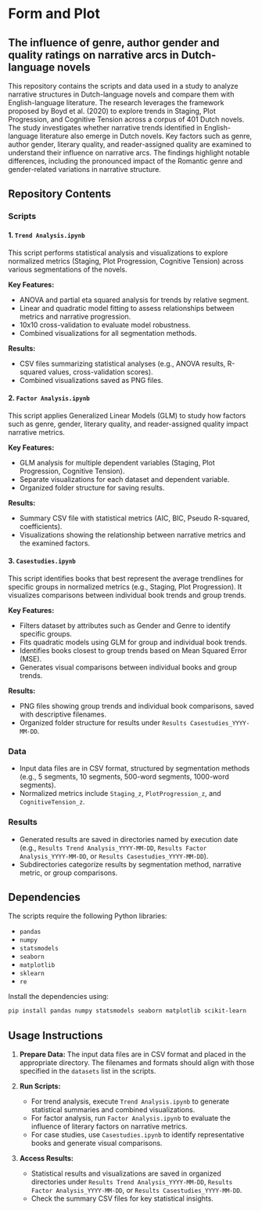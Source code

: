 # Form and Plot
## The influence of genre, author gender and quality ratings on narrative arcs in Dutch-language novels 

This repository contains the scripts and data used in a study to analyze narrative structures in Dutch-language novels and compare them with English-language literature. The research leverages the framework proposed by Boyd et al. (2020) to explore trends in Staging, Plot Progression, and Cognitive Tension across a corpus of 401 Dutch novels. The study investigates whether narrative trends identified in English-language literature also emerge in Dutch novels. Key factors such as genre, author gender, literary quality, and reader-assigned quality are examined to understand their influence on narrative arcs. The findings highlight notable differences, including the pronounced impact of the Romantic genre and gender-related variations in narrative structure.

## Repository Contents

### Scripts

#### 1. `Trend Analysis.ipynb`
This script performs statistical analysis and visualizations to explore normalized metrics (Staging, Plot Progression, Cognitive Tension) across various segmentations of the novels. 

**Key Features:**
- ANOVA and partial eta squared analysis for trends by relative segment.
- Linear and quadratic model fitting to assess relationships between metrics and narrative progression.
- 10x10 cross-validation to evaluate model robustness.
- Combined visualizations for all segmentation methods.

**Results:**
- CSV files summarizing statistical analyses (e.g., ANOVA results, R-squared values, cross-validation scores).
- Combined visualizations saved as PNG files.

#### 2. `Factor Analysis.ipynb`
This script applies Generalized Linear Models (GLM) to study how factors such as genre, gender, literary quality, and reader-assigned quality impact narrative metrics.

**Key Features:**
- GLM analysis for multiple dependent variables (Staging, Plot Progression, Cognitive Tension).
- Separate visualizations for each dataset and dependent variable.
- Organized folder structure for saving results.

**Results:**
- Summary CSV file with statistical metrics (AIC, BIC, Pseudo R-squared, coefficients).
- Visualizations showing the relationship between narrative metrics and the examined factors.

#### 3. `Casestudies.ipynb`
This script identifies books that best represent the average trendlines for specific groups in normalized metrics (e.g., Staging, Plot Progression). It visualizes comparisons between individual book trends and group trends.

**Key Features:**
- Filters dataset by attributes such as Gender and Genre to identify specific groups.
- Fits quadratic models using GLM for group and individual book trends.
- Identifies books closest to group trends based on Mean Squared Error (MSE).
- Generates visual comparisons between individual books and group trends.

**Results:**
- PNG files showing group trends and individual book comparisons, saved with descriptive filenames.
- Organized folder structure for results under `Results Casestudies_YYYY-MM-DD`.

### Data
- Input data files are in CSV format, structured by segmentation methods (e.g., 5 segments, 10 segments, 500-word segments, 1000-word segments).
- Normalized metrics include `Staging_z`, `PlotProgression_z`, and `CognitiveTension_z`.

### Results
- Generated results are saved in directories named by execution date (e.g., `Results Trend Analysis_YYYY-MM-DD`, `Results Factor Analysis_YYYY-MM-DD`, or `Results Casestudies_YYYY-MM-DD`).
- Subdirectories categorize results by segmentation method, narrative metric, or group comparisons.

## Dependencies
The scripts require the following Python libraries:
- `pandas`
- `numpy`
- `statsmodels`
- `seaborn`
- `matplotlib`
- `sklearn`
- `re`

Install the dependencies using:
```bash
pip install pandas numpy statsmodels seaborn matplotlib scikit-learn
```

## Usage Instructions

1. **Prepare Data:** The input data files are in CSV format and placed in the appropriate directory. The filenames and formats should align with those specified in the `datasets` list in the scripts.

2. **Run Scripts:**
   - For trend analysis, execute `Trend Analysis.ipynb` to generate statistical summaries and combined visualizations.
   - For factor analysis, run `Factor Analysis.ipynb` to evaluate the influence of literary factors on narrative metrics.
   - For case studies, use `Casestudies.ipynb` to identify representative books and generate visual comparisons.

3. **Access Results:**
   - Statistical results and visualizations are saved in organized directories under `Results Trend Analysis_YYYY-MM-DD`, `Results Factor Analysis_YYYY-MM-DD`, or `Results Casestudies_YYYY-MM-DD`.
   - Check the summary CSV files for key statistical insights.

